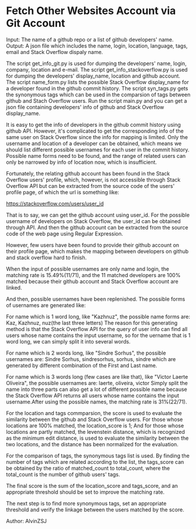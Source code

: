 # Fetch Other Websites Account via Git Account
Input: The name of a github repo or a list of github developers' name.
Output: A json file which includes the name, login, location, language, tags, email and Stack Overflow dispaly name. 

The script get_info_git.py is used for dumping the developers' name, login, company, location and e-mail.
The script get_info_stackoverflow.py is used for dumping the developers' display_name, location and github account.
The script name_form.py lists the possible Stack Overflow display_name for a developer found in the github commit history.
The script syn_tags.py gets the synonymous tags which can be used in the comparsion of tags between github and Stach Overflow users. 
Run the script main.py and you can get a json file containing developers' info of github and Stack Overflow display_name.

It is easy to get the info of developers in the github commit history using github API. However, it's complicated to get the corresponding info of the same user on Stack Overflow since the info for mapping is limited. Only the username and location of a developer can be obtained, which means we should list different possible usernames for each user in the commit history. Possible name forms need to be found, and the range of related users can only be narrowed by info of location now, which is insufficient.

Fortunately, the relating github account has been found in the Stack Overflow users' profile, which, however, is not accessible through Stack Overflow API but can be extracted from the source code of the users' profile page, of which the url is something like:

https://stackoverflow.com/users/user_id

That is to say, we can get the github account using user_id. For the possible username of developers on Stack Overflow, the user_id can be obtained through API. And then the github account can be extracted from the source code of the web page using Regular Expression.

However, few users have been found to provide their github account on their profile page, which makes the mapping between developers on github and stack overflow hard to finish.

When the input of possible usernames are only name and login, the matching rate is 15.49%(11/71), and the 11 matched developers are 100% matched because their github account and Stack Overflow account are linked.

And then, possible usernames have been replenished. The possible forms of usernames are generated like:

For name which is 1 word long, like "Kazhnuz", the possible name forms are:
Kaz, Kazhnuz, nuz(the last three letters)
The reason for this generating method is that the Stack Overflow API for the query of user info can find all users whose name contains the input username, so for the uername that is 1 word long, we can simply split it into several words.

For name which is 2 words long, like "Sindre Sorhus", the possible usernames are:
Sindre Sorhus, sindresorhus, sorhus, sindre
which are generated by different combination of the First and Last name.

For name which is 3 words long (few cases are like that), like "Victor Laerte Oliveira", the possible usernames are:
laerte, oliveira, victor
Simply split the name into three parts can also get a lot of different possible name because the Stack Overflow API returns all users whose name contains the input username.After using the possible names, the matching rate is 31%(22/71).

For the location and tags commparsion, the score is used to evaluate the similarity between the github and Stack Overflow users. For those whose locations are 100% matched, the location_score is 1; And for those whose locations are partly matched, the levenstein distance, which is recognized as the minimum edit distance, is used to evaluate the similarity between the two locations, and the distance has been normalized for the evaluation. 

For the comparison of tags, the synonymous tags list is used. By finding the number of tags which are related according to the list, the tags_score can be obtained by the ratio of matched_count to total_count, where the total_count is the number of github users' tags.

The final score is the sum of the location_score and tags_score, and an appropriate threshold should be set to improve the matching rate.

The next step is to find more synonymous tags, set an appropriate threshold and verify the linkage between the users matched by the score.

Author: AlvinZSJ
